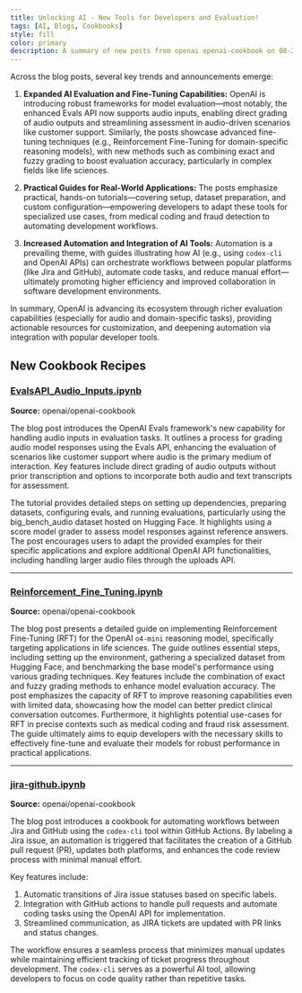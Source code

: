 ```yaml
---
title: Unlocking AI - New Tools for Developers and Evaluation!
tags: [AI, Blogs, Cookbooks]
style: fill
color: primary
description: A summary of new posts from openai openai-cookbook on 08-29
---
```

Across the blog posts, several key trends and announcements emerge:

1. **Expanded AI Evaluation and Fine-Tuning Capabilities:** OpenAI is introducing robust frameworks for model evaluation—most notably, the enhanced Evals API now supports audio inputs, enabling direct grading of audio outputs and streamlining assessment in audio-driven scenarios like customer support. Similarly, the posts showcase advanced fine-tuning techniques (e.g., Reinforcement Fine-Tuning for domain-specific reasoning models), with new methods such as combining exact and fuzzy grading to boost evaluation accuracy, particularly in complex fields like life sciences.

2. **Practical Guides for Real-World Applications:** The posts emphasize practical, hands-on tutorials—covering setup, dataset preparation, and custom configuration—empowering developers to adapt these tools for specialized use cases, from medical coding and fraud detection to automating development workflows.

3. **Increased Automation and Integration of AI Tools:** Automation is a prevailing theme, with guides illustrating how AI (e.g., using `codex-cli` and OpenAI APIs) can orchestrate workflows between popular platforms (like Jira and GitHub), automate code tasks, and reduce manual effort—ultimately promoting higher efficiency and improved collaboration in software development environments.

In summary, OpenAI is advancing its ecosystem through richer evaluation capabilities (especially for audio and domain-specific tasks), providing actionable resources for customization, and deepening automation via integration with popular developer tools.

## New Cookbook Recipes

### [EvalsAPI_Audio_Inputs.ipynb](https://github.com/openai/openai-cookbook/blob/a90448358320081935df1a133adb8664bbf75047/examples/evaluation/use-cases/EvalsAPI_Audio_Inputs.ipynb)
**Source:** openai/openai-cookbook

The blog post introduces the OpenAI Evals framework's new capability for handling audio inputs in evaluation tasks. It outlines a process for grading audio model responses using the Evals API, enhancing the evaluation of scenarios like customer support where audio is the primary medium of interaction. Key features include direct grading of audio outputs without prior transcription and options to incorporate both audio and text transcripts for assessment.

The tutorial provides detailed steps on setting up dependencies, preparing datasets, configuring evals, and running evaluations, particularly using the big_bench_audio dataset hosted on Hugging Face. It highlights using a score model grader to assess model responses against reference answers. The post encourages users to adapt the provided examples for their specific applications and explore additional OpenAI API functionalities, including handling larger audio files through the uploads API.

---

### [Reinforcement_Fine_Tuning.ipynb](https://github.com/openai/openai-cookbook/blob/b46fe3c81e63a9d51178e4c07160293ffc70e327/examples/Reinforcement_Fine_Tuning.ipynb)
**Source:** openai/openai-cookbook

The blog post presents a detailed guide on implementing Reinforcement Fine-Tuning (RFT) for the OpenAI `o4-mini` reasoning model, specifically targeting applications in life sciences. The guide outlines essential steps, including setting up the environment, gathering a specialized dataset from Hugging Face, and benchmarking the base model's performance using various grading techniques. Key features include the combination of exact and fuzzy grading methods to enhance model evaluation accuracy. The post emphasizes the capacity of RFT to improve reasoning capabilities even with limited data, showcasing how the model can better predict clinical conversation outcomes. Furthermore, it highlights potential use-cases for RFT in precise contexts such as medical coding and fraud risk assessment. The guide ultimately aims to equip developers with the necessary skills to effectively fine-tune and evaluate their models for robust performance in practical applications.

---

### [jira-github.ipynb](https://github.com/openai/openai-cookbook/blob/2fdcbb423bb60a63c973e9ed91ec3d095d8ff05a/examples/codex/jira-github.ipynb)
**Source:** openai/openai-cookbook

The blog post introduces a cookbook for automating workflows between Jira and GitHub using the `codex-cli` tool within GitHub Actions. By labeling a Jira issue, an automation is triggered that facilitates the creation of a GitHub pull request (PR), updates both platforms, and enhances the code review process with minimal manual effort. 

Key features include:
1. Automatic transitions of Jira issue statuses based on specific labels.
2. Integration with GitHub actions to handle pull requests and automate coding tasks using the OpenAI API for implementation.
3. Streamlined communication, as JIRA tickets are updated with PR links and status changes.

The workflow ensures a seamless process that minimizes manual updates while maintaining efficient tracking of ticket progress throughout development. The `codex-cli` serves as a powerful AI tool, allowing developers to focus on code quality rather than repetitive tasks.